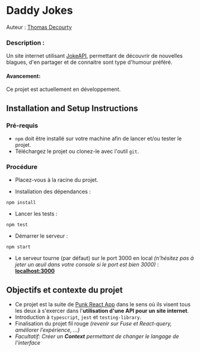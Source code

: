 # Daddy Jokes
Auteur : [Thomas Decourty](https://github.com/tdecourt)

### Description :
Un site internet utilisant [JokeAPI](https://sv443.net/jokeapi/v2/), permettant de découvrir de nouvelles blagues, d'en partager et de connaitre sont type d'humour préféré.

#### Avancement:
Ce projet est actuellement en développement.

## Installation and Setup Instructions

### Pré-requis
- `npm` doit être installé sur votre machine afin de lancer et/ou tester le projet.
- Téléchargez le projet ou clonez-le avec l'outil `git`.

### Procédure
- Placez-vous à la racine du projet.

- Installation des dépendances : 
```
npm install
```
- Lancer les tests :
```
npm test
``` 
- Démarrer le serveur :
```
npm start
``` 
- Le serveur tourne (par défaut) sur le port 3000 en local *(n'hésitez pas à jeter un œuil dans votre console si le port est bien 3000)* : [**localhost:3000**](http://localhost:3000)

## Objectifs et contexte du projet
- Ce projet est la suite de [Punk React App](https://github.com/tdecourt/Punk-React-App) dans le sens où ils visent tous les deux à s'exercer dans l'**utilisation d'une API pour un site internet**.
- Introduction à `typescript`, `jest` et `testing-library`.
- Finalisation du projet fil rouge *(revenir sur Fuse et React-query, améliorer l’expérience, …)*
- *Facultatif: Créer un **Context** permettant de changer le langage de l’interface*

